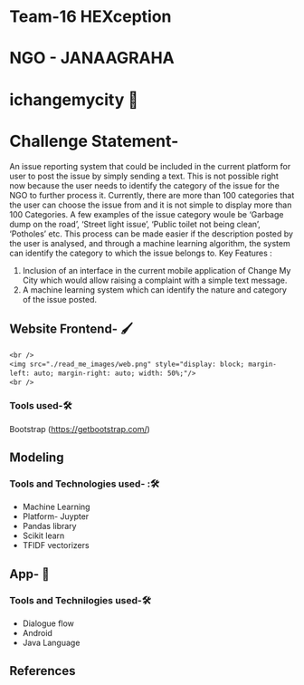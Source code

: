 # Team-16 HEXception
# NGO - JANAAGRAHA
# ichangemycity 🌳

# Challenge Statement-
An issue reporting system that could be included in the current platform for user to post the issue by simply sending a text. This is not possible right now because the user needs to identify the category of the issue for the NGO to further process it. Currently, there are more than 100 categories that the user can choose the issue from and it is not simple to display more than 100 Categories. A few examples of the issue category woule be ‘Garbage dump on the road’, ‘Street light issue’, ‘Public toilet not being clean’, ‘Potholes’ etc.
This process can be made easier if the description posted by the user is analysed, and through a machine learning algorithm, the system can identify the category to which the issue belongs to.
Key Features :
1. Inclusion of an interface in the current mobile application of Change My City which would allow raising a complaint with a simple text message.
2. A machine learning system which can identify the nature and category of the issue posted.

## Website Frontend- 🖌
    <br />
    <img src="./read_me_images/web.png" style="display: block; margin-left: auto; margin-right: auto; width: 50%;"/>
    <br />

### Tools used-🛠️
Bootstrap (https://getbootstrap.com/)

## Modeling
### Tools and Technologies used- :🛠️
* Machine Learning
* Platform- Juypter
* Pandas library
* Scikit learn
* TFIDF vectorizers

## App- 📴
### Tools and Technilogies used-🛠️
* Dialogue flow
* Android
* Java Language

## References




